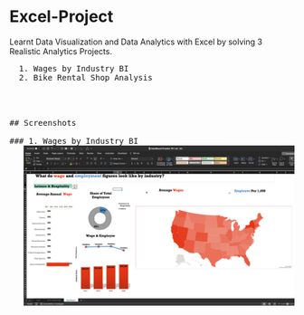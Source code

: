 # Excel-Project 

Learnt Data Visualization and Data Analytics with Excel by solving 3 Realistic Analytics Projects.

  <pre>
  1. Wages by Industry BI
  2. Bike Rental Shop Analysis           




## Screenshots

### 1. Wages by Industry BI 
   <img src = " https://github.com/Trencio/Excel-Project/blob/main/Wages%20by%20Industry%20Analysis%20.png" />

